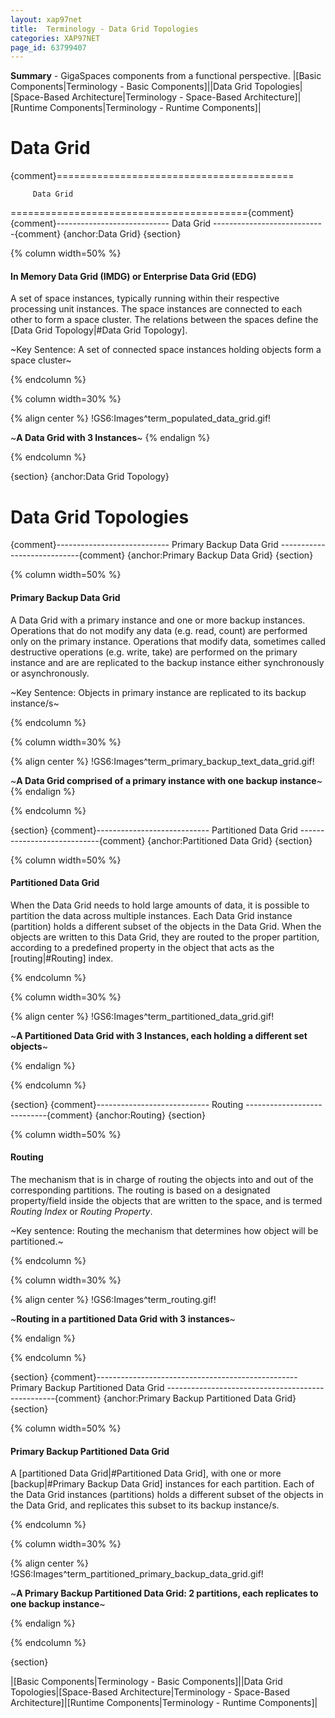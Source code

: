 ```yaml
---
layout: xap97net
title:  Terminology - Data Grid Topologies
categories: XAP97NET
page_id: 63799407
---
```


**Summary** - GigaSpaces components from a functional perspective.
|[Basic Components|Terminology - Basic Components]||Data Grid Topologies|[Space-Based Architecture|Terminology - Space-Based Architecture]|[Runtime Components|Terminology - Runtime Components]|

# Data Grid

{comment}=========================================

         Data Grid

========================================={comment}
{comment}----------------------------
          Data Grid
----------------------------{comment}
{anchor:Data Grid}
{section}

{% column width=50% %}

#### In Memory Data Grid (IMDG) or Enterprise Data Grid (EDG)

A set of space instances, typically running within their respective processing unit instances.
The space instances are connected to each other to form a space cluster.
The relations between the spaces define the [Data Grid Topology|#Data Grid Topology].

~Key Sentence: A set of connected space instances holding objects form a space cluster~

{% endcolumn %}

{% column width=30% %}

{% align center %}
!GS6:Images^term_populated_data_grid.gif!

~**A Data Grid with 3 Instances**~
{% endalign %}

{% endcolumn %}

{section}
{anchor:Data Grid Topology}

# Data Grid Topologies

{comment}----------------------------
          Primary Backup Data Grid
----------------------------{comment}
{anchor:Primary Backup Data Grid}
{section}

{% column width=50% %}

#### Primary Backup Data Grid

A Data Grid with a primary instance and one or more backup instances.
Operations that do not modify any data (e.g. read, count) are performed only on the primary instance. Operations that modify data, sometimes called destructive operations (e.g. write, take) are performed on the primary instance and are are replicated to the backup instance either synchronously or asynchronously.

~Key Sentence: Objects in primary instance are replicated to its backup instance/s~

{% endcolumn %}

{% column width=30% %}

{% align center %}
!GS6:Images^term_primary_backup_text_data_grid.gif!

~**A Data Grid comprised of a primary instance with one backup instance**~
{% endalign %}

{% endcolumn %}

{section}
{comment}----------------------------
          Partitioned Data Grid
----------------------------{comment}
{anchor:Partitioned Data Grid}
{section}

{% column width=50% %}

#### Partitioned Data Grid

When the Data Grid needs to hold large amounts of data, it is possible to partition the data across multiple instances.
Each Data Grid instance (partition) holds a different subset of the objects in the Data Grid.
When the objects are written to this Data Grid, they are routed to the proper partition, according to a predefined property in the object that acts as the [routing|#Routing] index.

{% endcolumn %}

{% column width=30% %}

{% align center %}
!GS6:Images^term_partitioned_data_grid.gif!

~**A Partitioned Data Grid with 3 Instances, each holding a different set objects**~

{% endalign %}

{% endcolumn %}

{section}
{comment}----------------------------
          Routing
----------------------------{comment}
{anchor:Routing}
{section}

{% column width=50% %}

#### Routing

The mechanism that is in charge of routing the objects into and out of the corresponding partitions.
The routing is based on a designated property/field inside the objects that are written to the space, and is termed _Routing Index_ or _Routing Property_.

~Key sentence: Routing the mechanism that determines how object will be partitioned.~

{% endcolumn %}

{% column width=30% %}

{% align center %}
!GS6:Images^term_routing.gif!

~**Routing in a partitioned Data Grid with 3 instances**~

{% endalign %}

{% endcolumn %}

{section}
{comment}--------------------------------------------------
          Primary Backup Partitioned Data Grid
--------------------------------------------------{comment}
{anchor:Primary Backup Partitioned Data Grid}
{section}

{% column width=50% %}

#### Primary Backup Partitioned Data Grid

A [partitioned Data Grid|#Partitioned Data Grid], with one or more [backup|#Primary Backup Data Grid] instances for each partition. Each of the Data Grid instances (partitions) holds a different subset of the objects in the Data Grid, and replicates this subset to its backup instance/s.

{% endcolumn %}

{% column width=30% %}

{% align center %}
!GS6:Images^term_partitioned_primary_backup_data_grid.gif!

~**A Primary Backup Partitioned Data Grid: 2 partitions, each replicates to one backup instance**~

{% endalign %}

{% endcolumn %}

{section}


|[Basic Components|Terminology - Basic Components]||Data Grid Topologies|[Space-Based Architecture|Terminology - Space-Based Architecture]|[Runtime Components|Terminology - Runtime Components]|